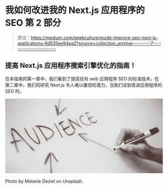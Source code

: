 # 我如何改进我的 Next.js 应用程序的 SEO 第 2 部分

> 原文：<https://medium.com/geekculture/guide-improve-seo-next-js-applications-9d535ee94ea2?source=collection_archive---------7----------------------->

## 提高 Next.js 应用程序搜索引擎优化的指南！

在本指南的第一章中，我们看到了提高任何 web 应用程序 SEO 的标准技术。在第二章中，我们将研究 Next.js 令人难以置信的潜力，当我们谈到改进应用程序的 SEO 时。

![](img/72ac3e9eead8fac7e05a67760cf7fe72.png)

Photo by Melanie Deziel on Unsplash.